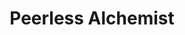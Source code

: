 --- 
title: "Peerless Alchemist"
publishdate: "2019-4-8T16:48:46+02:00"
src: "https://365manga.net/manga/peerless-alchemist"
image: "https://data.365manga.net/images/thumbnails/24230-peerless-alchemist.jpg"
description: "She is the greatest and the last cultivator of the twenty-fourth century, however due to a certain mishap, she crossed into another world, into another body which has families oppressing her, a scumbag fiance abusing and steping over her?? Trying to take advantage of her now? Keke! Knocking on death?s door! Those who follow her will prosper, and those that oppose shall die! Behold as she pays back those who…"
---